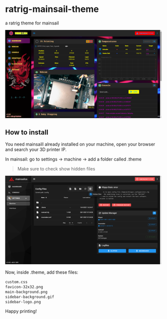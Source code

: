 # ratrig-mainsail-theme

a ratrig theme for mainsail

![preview](https://github.com/Dario-Ciceri/cp2077-mainsail-theme/blob/main/.images/1.png)
## How to install
You need mainsaill already installed on your machine, open your browser and search your 3D printer IP.

In mainsail: go to settings -> machine -> add a folder called .theme

>Make sure to check show hidden files
>
![hidden files](https://github.com/Dario-Ciceri/cp2077-mainsail-theme/blob/main/.images/t.png)

Now, inside .theme, add these files:

    custom.css
    favicon-32x32.png
    main-background.png
    sidebar-background.gif
    sidebar-logo.png
Happy printing!

